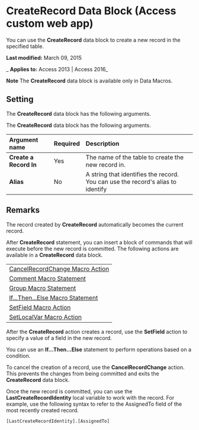 
# CreateRecord Data Block (Access custom web app)
You can use the  **CreateRecord** data block to create a new record in the specified table.

 **Last modified:** March 09, 2015

 _ **Applies to:** Access 2013 | Access 2016_

 **Note**  The  **CreateRecord** data block is available only in Data Macros.


## Setting

The  **CreateRecord** data block has the following arguments.

The  **CreateRecord** data block has the following arguments.



|**Argument name**|**Required**|**Description**|
|:-----|:-----|:-----|
|**Create a Record In**|Yes|The name of the table to create the new record in. |
|**Alias**|No|A string that identifies the record. You can use the record's alias to identify|

## Remarks

The record created by  **CreateRecord** automatically becomes the current record.

After  **CreateRecord** statement, you can insert a block of commands that will execute before the new record is committed. The following actions are available in a **CreateRecord** data block.


||
|:-----|
|[CancelRecordChange Macro Action](cbdbee8c-70d6-45df-a56b-5f7c6e5bdc6d.md)|
|[Comment Macro Statement](1d8977a0-e787-415f-adc0-2e0c53a364a4.md)|
|[Group Macro Statement](312bcad2-b364-4b4c-a8f9-40e11330bde0.md)|
|[If...Then...Else Macro Statement](18d28dc1-c41f-47c6-b5c7-258d5f877d01.md)|
|[SetField Macro Action](9ae292b0-fde0-4c2b-ba23-23e90365597d.md)|
|[SetLocalVar Macro Action](12444313-1cfa-49ff-89da-3030fe75c13e.md)|
After the  **CreateRecord** action creates a record, use the **SetField** action to specify a value of a field in the new record.

You can use an  **If...Then...Else** statement to perform operations based on a condition.

To cancel the creation of a record, use the  **CancelRecordChange** action. This prevents the changes from being committed and exits the **CreateRecord** data block.

Once the new record is committed, you can use the  **LastCreateRecordIdentity** local variable to work with the record. For example, use the following syntax to refer to the AssignedTo field of the most recently created record.




```
[LastCreateRecordIdentity].[AssignedTo]
```

